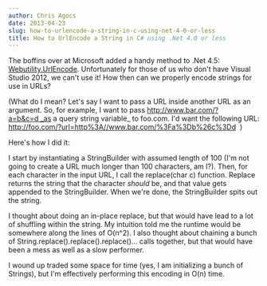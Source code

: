 ```yaml
---
author: Chris Agocs
date: 2013-04-23
slug: how-to-urlencode-a-string-in-c-using-net-4-0-or-less
title: How to UrlEncode a String in C# using .Net 4.0 or less
---
```


The boffins over at Microsoft added a handy method to .Net 4.5: [Webutility.UrlEncode](http://msdn.microsoft.com/en-us/library/system.net.webutility.urlencode.aspx). Unfortunately for those of us who don't have Visual Studio 2012, we can't use it! How then can we properly encode strings for use in URLs?

(What do I mean? Let's say I want to pass a URL inside another URL as an argument. So, for example, I want to pass http://www.bar.com/?a=b&c=d _as a query string variable_ to foo.com. I'd want the following URL: http://foo.com/?url=http%3A//www.bar.com/%3Fa%3Db%26c%3Dd  )

Here's how I did it:



I start by instantiating a StringBuilder with assumed length of 100 (I'm not going to create a URL much longer than 100 characters, am I?). Then, for each character in the input URL, I call the replace(char c) function. Replace returns the string that the character _should_ be, and that value gets appended to the StringBuilder. When we're done, the StringBuilder spits out the string.

I thought about doing an in-place replace, but that would have lead to a lot of shuffling within the string. My intuition told me the runtime would be somewhere along the lines of O(n^2). I also thought about chaining a bunch of String.replace().replace().replace()... calls together, but that would have been a mess as well as a slow performer.

I wound up traded some space for time (yes, I am initializing a bunch of Strings), but I'm effectively performing this encoding in O(n) time.
